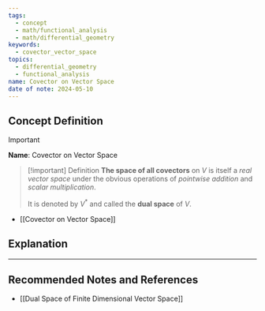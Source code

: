```yaml
---
tags:
  - concept
  - math/functional_analysis
  - math/differential_geometry
keywords:
  - covector_vector_space
topics:
  - differential_geometry
  - functional_analysis
name: Covector on Vector Space
date of note: 2024-05-10
---
```


## Concept Definition

>[!important]
>**Name**:  Covector on Vector Space

>[!important] Definition
>**The space of all covectors** on $V$ is itself a *real vector space* under the obvious operations of *pointwise addition* and *scalar multiplication*. 
>
>It is denoted by $V^{*}$ and called the **dual space** of $V$.


- [[Covector on Vector Space]]


## Explanation





-----------
##  Recommended Notes and References


- [[Dual Space of Finite Dimensional Vector Space]]